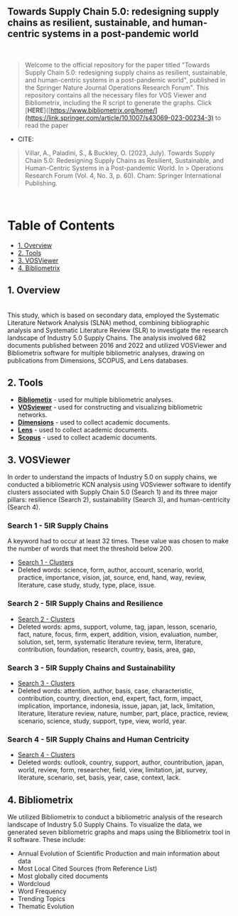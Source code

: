 
 
<h2>Towards Supply Chain 5.0: redesigning supply chains as resilient, sustainable, and human-centric systems in a post-pandemic world </h2>

 
 <br> 
 
 
>Welcome to the official repository for the paper titled "Towards Supply Chain 5.0: redesigning supply chains as resilient, sustainable, and human-centric systems in a post-pandemic world", published in the Springer Nature Journal Operations Research Forum". This repository contains all the necessary files for VOS Viewer and Bibliometrix, including the R script to generate the graphs. Click  [**HERE**]([https://www.bibliometrix.org/home/](https://link.springer.com/article/10.1007/s43069-023-00234-3) to read the paper

* CITE:

> Villar, A., Paladini, S., & Buckley, O. (2023, July). Towards Supply Chain 5.0: Redesigning Supply Chains as Resilient, Sustainable, and Human-Centric Systems in a Post-pandemic World. In > Operations Research Forum (Vol. 4, No. 3, p. 60). Cham: Springer International Publishing.
 
 <br> 
 
<h1>Table of Contents</h1>
 
<!-- TOC -->
- [1. Overview](#1-overview)
- [2. Tools](#2-project-files)
- [3. VOSViewer](#3-vosviewer)
- [4. Bibliometrix](#4-bibliometrix) 
   
<!-- /TOC -->
 
## 1. Overview 
 <br> 
This study, which is based on secondary data, employed the Systematic Literature Network Analysis (SLNA) method, combining bibliographic analysis and Systematic Literature Review (SLR) to investigate the research landscape of Industry 5.0 Supply Chains. The analysis involved 682 documents published between 2016 and 2022 and utilized VOSViewer and Bibliometrix software for multiple bibliometric analyses, drawing on publications from Dimensions, SCOPUS, and Lens databases. 
<br>  

## 2. Tools 

* [**Bibliometix**](https://www.bibliometrix.org/home/) - used for multiple bibliometric analyses.
* [**VOSviewer**](https://www.vosviewer.com/) - used for constructing and visualizing bibliometric networks.
* [**Dimensions**](https://app.dimensions.ai) - used to collect academic documents. 
* [**Lens**](https://www.lens.org/) - used to collect academic documents. 
* [**Scopus**](https://www.scopus.com/) - used to collect academic documents. 

 
## 3. VOSViewer 

In order to understand the impacts of Industry 5.0 on supply chains, we conducted a bibliometric KCN analysis using VOSviewer software to identify clusters associated with Supply Chain 5.0 (Search 1) and its three major pillars: resilience (Search 2), sustainability (Search 3), and human-centricity (Search 4). 

### Search 1 - 5IR Supply Chains
  
A keyword had to occur at least 32 times. These value was chosen to make the number of words that meet the threshold below 200. 

* [Search 1 - Clusters](https://github.com/alicevillar/TowardsSupplyChain-5.0/blob/main/Useful%20docs/VosViewer-Clusters-keywords/VosViewer-Cluster-S1.pdf) 
* Deleted words: science, form, author, account, scenario, world, practice, importance, vision, jat, source, end, hand, way, review, literature, case study, study, type, place, issue. 

### Search 2 - 5IR Supply Chains and Resilience 

* [Search 2 - Clusters](https://github.com/alicevillar/TowardsSupplyChain-5.0/blob/main/Useful%20docs/VosViewer-Clusters-keywords/VosViewer-Cluster-S2.pdf) 
* Deleted words: apms, support, volume, tag, japan, lesson, scenario, fact, nature, focus, firm, expert, addition, vision, evaluation, number, solution, set, term, systematic literature review, term, literature, contribution, foundation, research, country, basis, area, gap, 


### Search 3 - 5IR Supply Chains and Sustainability 

* [Search 3 - Clusters](https://github.com/alicevillar/TowardsSupplyChain-5.0/blob/main/Useful%20docs/VosViewer-Clusters-keywords/VosViewer-Cluster-S3.pdf) 
* Deleted words: attention, author, basis, case, characteristic, contribution, country, direction, end, expert, fact, form, impact, implication, importance, indonesia, issue, japan, jat, lack, limitation, literature, literature review, nature, number, part, place, practice, review, scenario, science, study, support, type, view, world, year.

### Search 4 - 5IR Supply Chains and Human Centricity  

* [Search 4 - Clusters](https://github.com/alicevillar/TowardsSupplyChain-5.0/blob/main/Useful%20docs/VosViewer-Clusters-keywords/VosViewer-Cluster-S4.pdf) 
* Deleted words: outlook, country, support, author, countribution, japan, world, review, form, researcher, field, view, limitation, jat, survey, literature, scenario, set, basis, year, case, context, lack.

## 4. Bibliometrix 

We utilized Bibliometrix to conduct a bibliometric analysis of the research landscape of Industry 5.0 Supply Chains. To visualize the data, we generated seven bibliometric graphs and maps using the Bibliometrix tool in R software. These include:

* Annual Evolution of Scientific Production and main information about data 
* Most Local Cited Sources (from Reference List) 
* Most globally cited documents   
* Wordcloud 
* Word Frequency 
* Trending Topics 
* Thematic Evolution 


 
 
 
 
